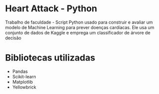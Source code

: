 # Heart Attack - Python

Trabalho de faculdade - Script Python usado para construir e avaliar um modelo de Machine Learning para prever doenças cardíacas.
Ele usa um conjunto de dados de Kaggle e emprega um classificador de árvore de decisão

# Bibliotecas utilizadas
- Pandas
- Scikit-learn
- Matplotlib
- Yellowbrick
